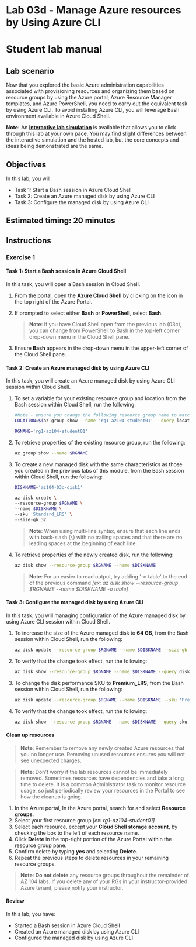 # Lab 03d - Manage Azure resources by Using Azure CLI
# Student lab manual

## Lab scenario

Now that you explored the basic Azure administration capabilities associated with provisioning resources and organizing them based on resource groups by using the Azure portal, Azure Resource Manager templates, and Azure PowerShell, you need to carry out the equivalent task by using Azure CLI. To avoid installing Azure CLI, you will leverage Bash environment available in Azure Cloud Shell.

**Note:** An **[interactive lab simulation](https://mslabs.cloudguides.com/guides/AZ-104%20Exam%20Guide%20-%20Microsoft%20Azure%20Administrator%20Exercise%207)** is available that allows you to click through this lab at your own pace. You may find slight differences between the interactive simulation and the hosted lab, but the core concepts and ideas being demonstrated are the same. 

## Objectives

In this lab, you will:

+ Task 1: Start a Bash session in Azure Cloud Shell
+ Task 2: Create an Azure managed disk by using Azure CLI
+ Task 3: Configure the managed disk by using Azure CLI

## Estimated timing: 20 minutes

## Instructions

### Exercise 1

#### Task 1: Start a Bash session in Azure Cloud Shell

In this task, you will open a Bash session in Cloud Shell. 

1. From the portal, open the **Azure Cloud Shell** by clicking on the icon in the top right of the Azure Portal.

1. If prompted to select either **Bash** or **PowerShell**, select **Bash**. 

    >**Note**: If you have Cloud Shell open from the previous lab (03c), you can change from PowerShell to Bash in the top-left corner drop-down menu in the Cloud Shell pane.

1. Ensure **Bash** appears in the drop-down menu in the upper-left corner of the Cloud Shell pane.

#### Task 2: Create an Azure managed disk by using Azure CLI

In this task, you will create an Azure managed disk by using Azure CLI session within Cloud Shell.

1. To set a variable for your existing resource group and location from the Bash session within Cloud Shell, run the following:

   ```sh
   #Note - ensure you change the following resource group name to match the RG in your lab environment
   LOCATION=$(az group show --name 'rg1-az104-student01' --query location --out tsv)

   RGNAME='rg1-az104-student01'  
   ```
1. To retrieve properties of the existing resource group, run the following:

   ```sh
   az group show --name $RGNAME
   ```
1. To create a new managed disk with the same characteristics as those you created in the previous labs of this module, from the Bash session within Cloud Shell, run the following:

   ```sh
   DISKNAME='az104-03d-disk1'

   az disk create \
   --resource-group $RGNAME \
   --name $DISKNAME \
   --sku 'Standard_LRS' \
   --size-gb 32
   ```
    >**Note**: When using multi-line syntax, ensure that each line ends with back-slash (`\`) with no trailing spaces and that there are no leading spaces at the beginning of each line. 

1. To retrieve properties of the newly created disk, run the following:

   ```sh
   az disk show --resource-group $RGNAME --name $DISKNAME
   ```

    >**Note**: For an easier to read output, try adding '-o table' to the end of the previous command _[ex: az disk show --resource-group $RGNAME --name $DISKNAME -o table]_

#### Task 3: Configure the managed disk by using Azure CLI

In this task, you will managing configuration of the Azure managed disk by using Azure CLI session within Cloud Shell. 

1. To increase the size of the Azure managed disk to **64 GB**, from the Bash session within Cloud Shell, run the following:

   ```sh
   az disk update --resource-group $RGNAME --name $DISKNAME --size-gb 64
   ```

1. To verify that the change took effect, run the following:

   ```sh
   az disk show --resource-group $RGNAME --name $DISKNAME --query diskSizeGb
   ```

1. To change the disk performance SKU to **Premium_LRS**, from the Bash session within Cloud Shell, run the following:

   ```sh
   az disk update --resource-group $RGNAME --name $DISKNAME --sku 'Premium_LRS'
   ```

1. To verify that the change took effect, run the following:

   ```sh
   az disk show --resource-group $RGNAME --name $DISKNAME --query sku
   ```

#### Clean up resources

 > **Note**: Remember to remove any newly created Azure resources that you no longer use. Removing unused resources ensures you will not see unexpected charges.

 > **Note**:  Don't worry if the lab resources cannot be immediately removed. Sometimes resources have dependencies and take a long time to delete. It is a common Administrator task to monitor resource usage, so just periodically review your resources in the Portal to see how the cleanup is going. 

1. In the Azure portal, In the Azure portal, search for and select **Resource groups**.
2. Select your first resource group _[ex: rg1-az104-student01]_
3. Select each resource, except your **Cloud Shell storage account**, by checking the box to the left of each resource name.
4. Click **Delete** in the top-right portion of the Azure Portal within the resource group pane.
5. Confirm delete by typing **yes** and selecting **Delete**.
6. Repeat the previous steps to delete resources in your remaining resource groups.

 > **Note**:  **Do not delete** any resource groups throughout the remainder of AZ 104 labs. If you delete any of your RGs in your instructor-provided Azure tenant, please notify your instructor.

#### Review

In this lab, you have:

- Started a Bash session in Azure Cloud Shell
- Created an Azure managed disk by using Azure CLI
- Configured the managed disk by using Azure CLI
